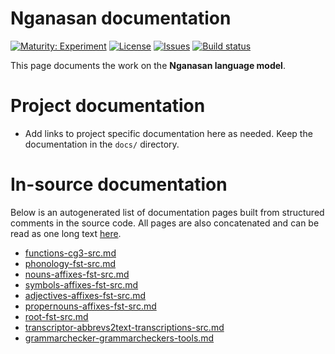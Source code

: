 # Nganasan documentation

[![Maturity: Experiment](https://img.shields.io/badge/Maturity-Experiment-black.svg)](https://giellalt.github.io/MaturityClassification.html)
[![License](https://img.shields.io/github/license/giellalt/lang-nio)](https://raw.githubusercontent.com/giellalt/lang-nio/main/LICENSE)
[![Issues](https://img.shields.io/github/issues/giellalt/lang-nio)](https://github.com/giellalt/lang-nio/issues)
[![Build status](https://github.com/giellalt/lang-nio/workflows/Speller%20CI+CD/badge.svg)](https://github.com/giellalt/lang-nio/actions)

This page documents the work on the **Nganasan language model**. 

# Project documentation

* Add links to project specific documentation here as needed. Keep the documentation in the `docs/` directory.

# In-source documentation

Below is an autogenerated list of documentation pages built from structured comments in the source code. All pages are also concatenated and can be read as one long text [here](nio.md).
* [functions-cg3-src.md](functions-cg3-src.md)
* [phonology-fst-src.md](phonology-fst-src.md)
* [nouns-affixes-fst-src.md](nouns-affixes-fst-src.md)
* [symbols-affixes-fst-src.md](symbols-affixes-fst-src.md)
* [adjectives-affixes-fst-src.md](adjectives-affixes-fst-src.md)
* [propernouns-affixes-fst-src.md](propernouns-affixes-fst-src.md)
* [root-fst-src.md](root-fst-src.md)
* [transcriptor-abbrevs2text-transcriptions-src.md](transcriptor-abbrevs2text-transcriptions-src.md)
* [grammarchecker-grammarcheckers-tools.md](grammarchecker-grammarcheckers-tools.md)
